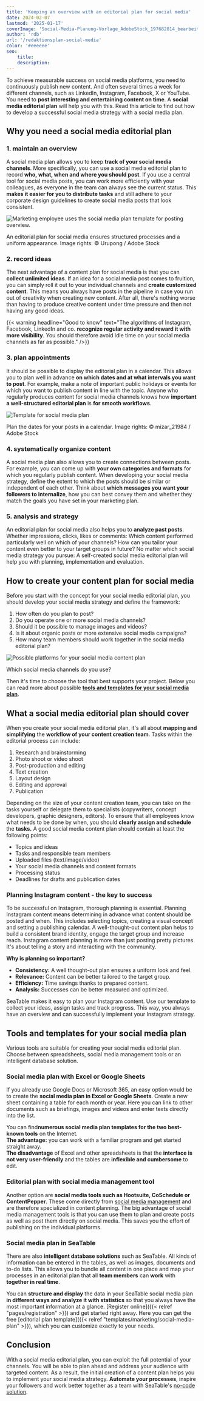 ```yaml
---
title: 'Keeping an overview with an editorial plan for social media'
date: 2024-02-07
lastmod: '2025-01-17'
coverImage: 'Social-Media-Planung-Vorlage_AdobeStock_197682814_bearbeitet.jpg'
author: 'rdb'
url: '/redaktionsplan-social-media'
color: '#eeeeee'
seo:
    title:
    description:
---
```


To achieve measurable success on social media platforms, you need to continuously publish new content. And often several times a week for different channels, such as LinkedIn, Instagram, Facebook, X or YouTube. You need to **post interesting and entertaining content on time**. A **social media editorial plan** will help you with this. Read this article to find out how to develop a successful social media strategy with a social media plan.

## Why you need a social media editorial plan

### 1\. maintain an overview

A social media plan allows you to keep **track of your social media channels**. More specifically, you can use a social media editorial plan to record **who, what, when and where you should post**. If you use a central tool for social media posts, you can work more efficiently with your colleagues, as everyone in the team can always see the current status. This **makes it easier for you to distribute tasks** and still adhere to your corporate design guidelines to create social media posts that look consistent.

![Marketing employee uses the social media plan template for posting overview.](images/Social-Media-Plan-Vorlage_AdobeStock_237523368_bearbeitet-711x474.jpg)

An editorial plan for social media ensures structured processes and a uniform appearance. Image rights: © Urupong / Adobe Stock

### 2\. record ideas

The next advantage of a content plan for social media is that you can **collect unlimited ideas**. If an idea for a social media post comes to fruition, you can simply roll it out to your individual channels and **create customized content**. This means you always have posts in the pipeline in case you run out of creativity when creating new content. After all, there's nothing worse than having to produce creative content under time pressure and then not having any good ideas.

{{< warning headline="Good to know" text="The algorithms of Instagram, Facebook, LinkedIn and co. **recognize regular activity and reward it with more visibility**. You should therefore avoid idle time on your social media channels as far as possible." />}}

### 3\. plan appointments

It should be possible to display the editorial plan in a calendar. This allows you to plan well in advance **on which dates and at what intervals you want to post**. For example, make a note of important public holidays or events for which you want to publish content in line with the topic. Anyone who regularly produces content for social media channels knows how **important a well-structured editorial plan** is **for smooth workflows**.

![Template for social media plan](images/Social-Media-Planung-Vorlage_AdobeStock_197682814_bearbeitet.jpg)

Plan the dates for your posts in a calendar. Image rights: © mizar_21984 / Adobe Stock

### 4\. systematically organize content

A social media plan also allows you to create connections between posts. For example, you can come up with **your own categories and formats** for which you regularly publish content. When developing your social media strategy, define the extent to which the posts should be similar or independent of each other. Think about **which messages you want your followers to internalize**, how you can best convey them and whether they match the goals you have set in your marketing plan.

### 5\. analysis and strategy

An editorial plan for social media also helps you to **analyze past posts**. Whether impressions, clicks, likes or comments: Which content performed particularly well on which of your channels? How can you tailor your content even better to your target groups in future? No matter which social media strategy you pursue: A self-created social media editorial plan will help you with planning, implementation and evaluation.

## How to create your content plan for social media

Before you start with the concept for your social media editorial plan, you should develop your social media strategy and define the framework:

1. How often do you plan to post?
2. Do you operate one or more social media channels?
3. Should it be possible to manage images and videos?
4. Is it about organic posts or more extensive social media campaigns?
5. How many team members should work together in the social media editorial plan?

![Possible platforms for your social media content plan](images/Social-Media-Plan_card.jpg)

Which social media channels do you use?

Then it's time to choose the tool that best supports your project. Below you can read more about possible [**tools and templates for your social media plan**](https://seatable.io/en/social-media-plan-vorlage/#Tools_und_Vorlagen_fuer_Ihren_Social-Media-Plan).

## What a social media editorial plan should cover

When you create your social media editorial plan, it's all about **mapping and simplifying** the **workflow of your content creation team**. Tasks within the editorial process can include:

1. Research and brainstorming
2. Photo shoot or video shoot
3. Post-production and editing
4. Text creation
5. Layout design
6. Editing and approval
7. Publication

Depending on the size of your content creation team, you can take on the tasks yourself or delegate them to specialists (copywriters, concept developers, graphic designers, editors). To ensure that all employees know what needs to be done by when, you should **clearly assign and schedule** the **tasks.** A good social media content plan should contain at least the following points:

- Topics and ideas
- Tasks and responsible team members
- Uploaded files (text/image/video)
- Your social media channels and content formats
- Processing status
- Deadlines for drafts and publication dates

### Planning Instagram content - the key to success

To be successful on Instagram, thorough planning is essential. Planning Instagram content means determining in advance what content should be posted and when. This includes selecting topics, creating a visual concept and setting a publishing calendar. A well-thought-out content plan helps to build a consistent brand identity, engage the target group and increase reach. Instagram content planning is more than just posting pretty pictures. It's about telling a story and interacting with the community.

**Why is planning so important?**

- **Consistency:** A well thought-out plan ensures a uniform look and feel.
- **Relevance:** Content can be better tailored to the target group.
- **Efficiency:** Time savings thanks to prepared content.
- **Analysis:** Successes can be better measured and optimized.

SeaTable makes it easy to plan your Instagram content. Use our template to collect your ideas, assign tasks and track progress. This way, you always have an overview and can successfully implement your Instagram strategy.

## Tools and templates for your social media plan

Various tools are suitable for creating your social media editorial plan. Choose between spreadsheets, social media management tools or an intelligent database solution.

### Social media plan with Excel or Google Sheets

If you already use Google Docs or Microsoft 365, an easy option would be to create the **social media plan in Excel or Google Sheets**. Create a new sheet containing a table for each month or year. Here you can link to other documents such as briefings, images and videos and enter texts directly into the list.

You can find**numerous social media plan templates for the two best-known tools** on the Internet.  
**The advantage:** you can work with a familiar program and get started straight away.  
**The disadvantage** of Excel and other spreadsheets is that the **interface is not very user-friendly** and the tables are **inflexible and cumbersome** to edit.

### Editorial plan with social media management tool

Another option are **social media tools such as Hootsuite, CoSchedule or ContentPepper**. These come directly from [social media management](https://seatable.io/en/social-media-management/) and are therefore specialized in content planning. The big advantage of social media management tools is that you can use them to plan and create posts as well as post them directly on social media. This saves you the effort of publishing on the individual platforms.

### Social media plan in SeaTable

There are also **intelligent database solutions** such as SeaTable. All kinds of information can be entered in the tables, as well as images, documents and to-do lists. This allows you to bundle all content in one place and map your processes in an editorial plan that all **team members** can **work** with **together in real time**.

You can **structure and display** the data in your SeaTable social media plan **in different ways and analyze it with statistics** so that you always have the most important information at a glance. [Register online]({{< relref "pages/registration" >}}) and get started right away. Here you can get the free [editorial plan template]({{< relref "templates/marketing/social-media-plan" >}}), which you can customize exactly to your needs.

## Conclusion

With a social media editorial plan, you can exploit the full potential of your channels. You will be able to plan ahead and address your audience with targeted content. As a result, the initial creation of a content plan helps you to implement your social media strategy. **Automate your processes**, inspire your followers and work better together as a team with SeaTable's [no-code solution](https://seatable.io/en/).

